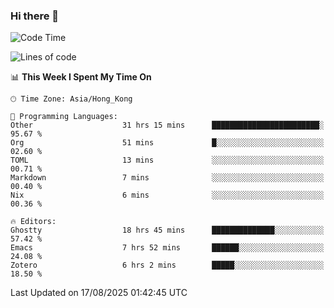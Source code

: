 ### Hi there 👋

<!--
**nicehiro/nicehiro** is a ✨ _special_ ✨ repository because its `README.md` (this file) appears on your GitHub profile.

Here are some ideas to get you started:

- 🔭 I’m currently working on ...
- 🌱 I’m currently learning ...
- 👯 I’m looking to collaborate on ...
- 🤔 I’m looking for help with ...
- 💬 Ask me about ...
- 📫 How to reach me: ...
- 😄 Pronouns: ...
- ⚡ Fun fact: ...
-->

<!--START_SECTION:waka-->
![Code Time](http://img.shields.io/badge/Code%20Time-908%20hrs%2030%20mins-blue)

![Lines of code](https://img.shields.io/badge/From%20Hello%20World%20I%27ve%20Written-1.7%20million%20lines%20of%20code-blue)

📊 **This Week I Spent My Time On** 

```text
🕑︎ Time Zone: Asia/Hong_Kong

💬 Programming Languages: 
Other                    31 hrs 15 mins      ████████████████████████░   95.67 % 
Org                      51 mins             █░░░░░░░░░░░░░░░░░░░░░░░░   02.60 % 
TOML                     13 mins             ░░░░░░░░░░░░░░░░░░░░░░░░░   00.71 % 
Markdown                 7 mins              ░░░░░░░░░░░░░░░░░░░░░░░░░   00.40 % 
Nix                      6 mins              ░░░░░░░░░░░░░░░░░░░░░░░░░   00.36 % 

🔥 Editors: 
Ghostty                  18 hrs 45 mins      ██████████████░░░░░░░░░░░   57.42 % 
Emacs                    7 hrs 52 mins       ██████░░░░░░░░░░░░░░░░░░░   24.08 % 
Zotero                   6 hrs 2 mins        █████░░░░░░░░░░░░░░░░░░░░   18.50 % 
```


 Last Updated on 17/08/2025 01:42:45 UTC
<!--END_SECTION:waka-->
